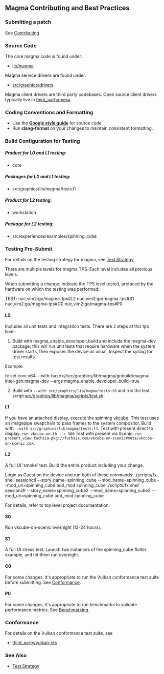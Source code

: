 ## Magma Contributing and Best Practices

### Submitting a patch

See [Contributing](/CONTRIBUTING.md).

### Source Code

The core magma code is found under:

* [lib/magma](/src/graphics/lib/magma)

Magma service drivers are found under:

* [src/graphics/drivers](/src/graphics/drivers)

Magma client drivers are third party codebases.  Open source client drivers typically live in [third_party/mesa](/third_party/mesa).

### Coding Conventions and Formatting

* Use the **[Google style guide](https://google.github.io/styleguide/cppguide.html)** for source code.
* Run **clang-format** on your changes to maintain consistent formatting.

### Build Configuration for Testing

##### Product for L0 and L1 testing:
* core

##### Packages for L0 and L1 testing:
* src/graphics/lib/magma/tests:l1

##### Product for L2 testing:
* workstation

##### Package for L2 testing:
* src/experiences/examples/spinning_cube

### Testing Pre-Submit

For details on the testing strategy for magma, see [Test Strategy](test_strategy.md).

There are multiple levels for magma TPS.  Each level includes all previous levels.

When submitting a change, indicate the TPS level tested, prefaced by the hardware
on which the testing was performed:

TEST:
nuc,vim2:go/magma-tps#L2
nuc,vim2:go/magma-tps#S1
nuc,vim2:go/magma-tps#C0
nuc,vim2:go/magma-tps#P0

#### L0

Includes all unit tests and integration tests.  There are 2 steps at this tps level:

1. Build with magma_enable_developer_build and include the magma-dev package; this will run unit tests that require hardware
when the system driver starts, then exposes the device as usual.  Inspect the syslog for test results.

Example:

fx set core.x64 --with-base=//src/graphics/lib/magma/gnbuild/magma-intel-gen:magma-dev --args magma_enable_developer_build=true

2. Build with `--with src/graphics/lib/magma/tests:l0` and run the test script [src/graphics/lib/magma/scripts/test.sh](/src/graphics/lib/magma/scripts/test.sh).

#### L1

If you have an attached display, execute the spinning [vkcube](/src/graphics/examples/vkcube).
This test uses an imagepipe swapchain to pass frames to the system compositor.
Build with `--with src/graphics/lib/magma/tests:l1`.
Test with present direct to display: `run vkcube-on-fb --c 500`
Test with present via Scenic: `run present_view fuchsia-pkg://fuchsia.com/vkcube-on-scenic#meta/vkcube-on-scenic.cmx`.

#### L2

A full UI 'smoke' test. Build the entire product including your change.

Login as Guest on the device and run both of these commands:
./scripts/fx shell sessionctl  --story_name=spinning_cube --mod_name=spinning_cube --mod_url=spinning_cube add_mod spinning_cube
./scripts/fx shell sessionctl  --story_name=spinning_cube2 --mod_name=spinning_cube2 --mod_url=spinning_cube add_mod spinning_cube

For details, refer to top level project documentation.

#### S0

Run vkcube-on-scenic overnight (12-24 hours).

#### S1

A full UI stress test.  Launch two instances of the spinning_cube flutter example, and let them run overnight.

#### C0

For some changes, it's appropriate to run the Vulkan conformance test suite before submitting.
See [Conformance](#conformance).

#### P0

For some changes, it's appropriate to run benchmarks to validate performance metrics. See [Benchmarking](#benchmarking).

### Conformance

For details on the Vulkan conformance test suite, see

* [third_party/vulkan-cts](https://fuchsia.googlesource.com/third_party/vulkan-cts/+/HEAD/README.md)

### See Also
* [Test Strategy](test_strategy.md)
